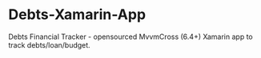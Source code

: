 # Debts-Xamarin-App
Debts Financial Tracker - opensourced MvvmCross (6.4+) Xamarin app to track debts/loan/budget. 
